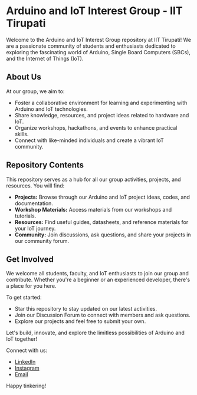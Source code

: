 # Arduino and IoT Interest Group - IIT Tirupati

Welcome to the Arduino and IoT Interest Group repository at IIT Tirupati! We are a passionate community of students and enthusiasts dedicated to exploring the fascinating world of Arduino, Single Board Computers (SBCs), and the Internet of Things (IoT). 

## About Us

At our group, we aim to:

- Foster a collaborative environment for learning and experimenting with Arduino and IoT technologies.
- Share knowledge, resources, and project ideas related to hardware and IoT.
- Organize workshops, hackathons, and events to enhance practical skills.
- Connect with like-minded individuals and create a vibrant IoT community.

## Repository Contents

This repository serves as a hub for all our group activities, projects, and resources. You will find:

- **Projects:** Browse through our Arduino and IoT project ideas, codes, and documentation.
- **Workshop Materials:** Access materials from our workshops and tutorials.
- **Resources:** Find useful guides, datasheets, and reference materials for your IoT journey.
- **Community:** Join discussions, ask questions, and share your projects in our community forum.

## Get Involved

We welcome all students, faculty, and IoT enthusiasts to join our group and contribute. Whether you're a beginner or an experienced developer, there's a place for you here. 

To get started:
- Star this repository to stay updated on our latest activities.
- Join our Discussion Forum to connect with members and ask questions.
- Explore our projects and feel free to submit your own.

Let's build, innovate, and explore the limitless possibilities of Arduino and IoT together!

Connect with us:
- [LinkedIn](https://www.linkedin.com/company/74914297)
- [Instagram](https://www.instagram.com/techmaniacs_iitt/)
- [Email](techmaniacs@iittp.ac.in)

Happy tinkering!
